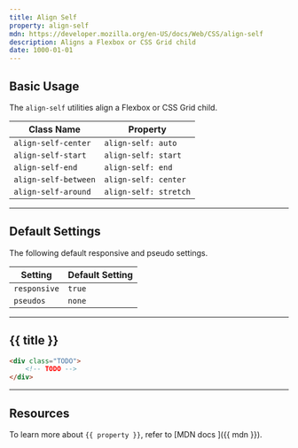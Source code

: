 ```yaml
---
title: Align Self
property: align-self
mdn: https://developer.mozilla.org/en-US/docs/Web/CSS/align-self
description: Aligns a Flexbox or CSS Grid child
date: 1000-01-01
---
```


## Basic Usage

The `align-self` utilities align a Flexbox or CSS Grid child.

| Class Name           | Property              |
| -------------------- | --------------------- |
| `align-self-center`  | `align-self: auto`    |
| `align-self-start`   | `align-self: start`   |
| `align-self-end`     | `align-self: end`     |
| `align-self-between` | `align-self: center`  |
| `align-self-around`  | `align-self: stretch` |

---

## Default Settings

The following default responsive and pseudo settings.

| Setting      | Default Setting |
| ------------ | --------------- |
| `responsive` | `true`          |
| `pseudos`    | `none`          |

---

## {{ title }}

<div class="bg-silver-200 p-20 h-256 radius-md flex flex-wrap align-content-center">
  <!-- ... -->
</div>

```html
<div class="TODO">
	<!-- TODO -->
</div>
```

---

## Resources

To learn more about `{{ property }}`, refer to [MDN docs <i class="far fa-external-link ml-6"></i>]({{ mdn }}).
